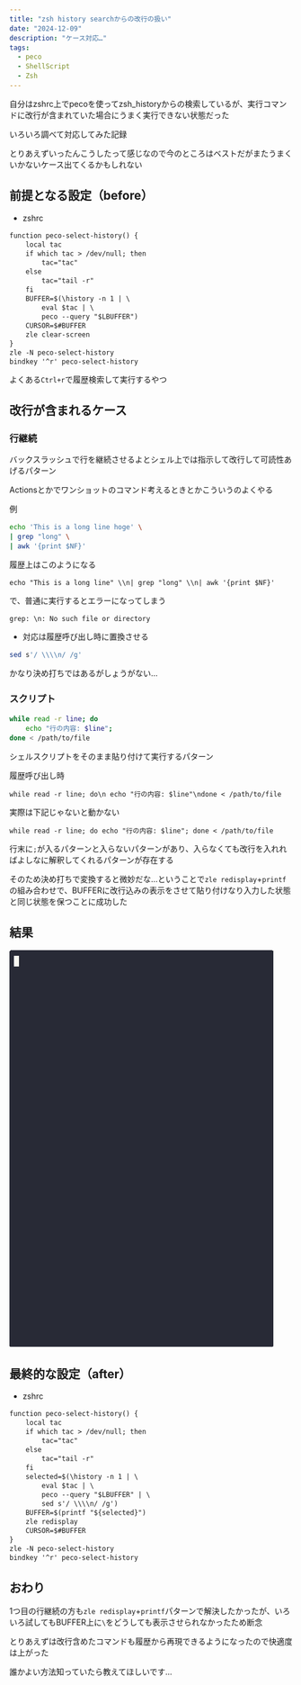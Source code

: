 ```yaml
---
title: "zsh history searchからの改行の扱い"
date: "2024-12-09"
description: "ケース対応…"
tags:
  - peco
  - ShellScript
  - Zsh
---
```


自分はzshrc上でpecoを使ってzsh_historyからの検索しているが、実行コマンドに改行が含まれていた場合にうまく実行できない状態だった

いろいろ調べて対応してみた記録

<!-- textlint-disable ja-technical-writing/ja-no-weak-phrase -->
とりあえずいったんこうしたって感じなので今のところはベストだがまたうまくいかないケース出てくるかもしれない
<!-- textlint-enable ja-technical-writing/ja-no-weak-phrase -->

## 前提となる設定（before）

- zshrc

```shell
function peco-select-history() {
    local tac
    if which tac > /dev/null; then
        tac="tac"
    else
        tac="tail -r"
    fi
    BUFFER=$(\history -n 1 | \
        eval $tac | \
        peco --query "$LBUFFER")
    CURSOR=$#BUFFER
    zle clear-screen
}
zle -N peco-select-history
bindkey '^r' peco-select-history
```

よくある`Ctrl+r`で履歴検索して実行するやつ

## 改行が含まれるケース
### 行継続

バックスラッシュで行を継続させるよとシェル上では指示して改行して可読性あげるパターン

Actionsとかでワンショットのコマンド考えるときとかこういうのよくやる

例

```bash
echo 'This is a long line hoge' \
| grep "long" \
| awk '{print $NF}'
```

履歴上はこのようになる

```
echo "This is a long line" \\n| grep "long" \\n| awk '{print $NF}'
```

で、普通に実行するとエラーになってしまう

```
grep: \n: No such file or directory
```

- 対応は履歴呼び出し時に置換させる

```bash
sed s'/ \\\\n/ /g'
```

かなり決め打ちではあるがしょうがない…

### スクリプト

```bash
while read -r line; do
    echo "行の内容: $line";
done < /path/to/file
```

シェルスクリプトをそのまま貼り付けて実行するパターン

履歴呼び出し時

```
while read -r line; do\n echo "行の内容: $line"\ndone < /path/to/file
```

実際は下記じゃないと動かない

```
while read -r line; do echo "行の内容: $line"; done < /path/to/file
```

行末に`;`が入るパターンと入らないパターンがあり、入らなくても改行を入れればよしなに解釈してくれるパターンが存在する

そのため決め打ちで変換すると微妙だな…ということで`zle redisplay`+`printf`の組み合わせで、BUFFERに改行込みの表示をさせて貼り付けなり入力した状態と同じ状態を保つことに成功した

## 結果


![alt](peco_include_newline_history01.gif)


## 最終的な設定（after）

- zshrc

```shell
function peco-select-history() {
    local tac
    if which tac > /dev/null; then
        tac="tac"
    else
        tac="tail -r"
    fi
    selected=$(\history -n 1 | \
        eval $tac | \
        peco --query "$LBUFFER" | \
        sed s'/ \\\\n/ /g')
    BUFFER=$(printf "${selected}")
    zle redisplay
    CURSOR=$#BUFFER
}
zle -N peco-select-history
bindkey '^r' peco-select-history
```

## おわり

1つ目の行継続の方も`zle redisplay`+`printf`パターンで解決したかったが、いろいろ試してもBUFFER上に`\`をどうしても表示させられなかったため断念

とりあえずは改行含めたコマンドも履歴から再現できるようになったので快適度は上がった

誰かよい方法知っていたら教えてほしいです…

